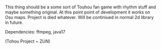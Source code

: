 This thing should be a some sort of Touhou fan game with rhythm stuff and maybe something original. At this point point of development it works on Osu maps. Project is died whatever. Will be continiued in normal 2d library in future.

Dependencies: ffmpeg, java17

(Tohou Project ~ ZUN)

